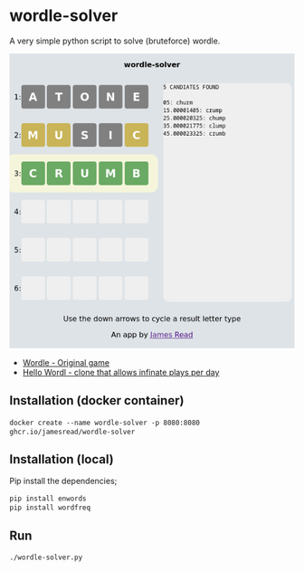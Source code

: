 # wordle-solver

A very simple python script to solve (bruteforce) wordle. 

![screenshot](screenshot.png)

* [Wordle - Original game](https://www.powerlanguage.co.uk/wordle/)
* [Hello Wordl - clone that allows infinate plays per day](http://foldr.moe/hello-wordl/)

## Installation (docker container)

	docker create --name wordle-solver -p 8080:8080 ghcr.io/jamesread/wordle-solver

## Installation (local)

Pip install the dependencies;

    pip install enwords
    pip install wordfreq

## Run

    ./wordle-solver.py
